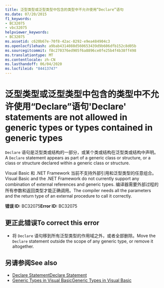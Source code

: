 ```yaml
---
title: 泛型类型或泛型类型中包含的类型中不允许使用“Declare”语句
ms.date: 07/20/2015
f1_keywords:
- BC32075
- vbc32075
helpviewer_keywords:
- BC32075
ms.assetid: c620b67e-70f8-42ac-8292-e9ea484904c3
ms.openlocfilehash: a9bab4314088d560653439d9b606dfb152c8d05b
ms.sourcegitcommit: f8c270376ed905f6a8896ce0fe25b4f4b38ff498
ms.translationtype: MT
ms.contentlocale: zh-CN
ms.lasthandoff: 06/04/2020
ms.locfileid: "84413747"
---
```

# <a name="declare-statements-are-not-allowed-in-generic-types-or-types-contained-in-generic-types"></a><span data-ttu-id="8853b-102">泛型类型或泛型类型中包含的类型中不允许使用“Declare”语句</span><span class="sxs-lookup"><span data-stu-id="8853b-102">'Declare' statements are not allowed in generic types or types contained in generic types</span></span>
<span data-ttu-id="8853b-103">`Declare` 语句是泛型类或结构的一部分，或某个类或结构在泛型类或结构中声明。</span><span class="sxs-lookup"><span data-stu-id="8853b-103">A `Declare` statement appears as part of a generic class or structure, or a class or structure declared within a generic class or structure.</span></span>  
  
 <span data-ttu-id="8853b-104">Visual Basic 和 .NET Framework 当前不支持外部引用和泛型类型的任意组合。</span><span class="sxs-lookup"><span data-stu-id="8853b-104">Visual Basic and the .NET Framework do not currently support any combination of external references and generic types.</span></span> <span data-ttu-id="8853b-105">编译器需要外部过程的所有参数和返回类型才能正确调用。</span><span class="sxs-lookup"><span data-stu-id="8853b-105">The compiler needs all the parameters and the return type of an external procedure to call it correctly.</span></span>  
  
 <span data-ttu-id="8853b-106">**错误 ID:** BC32075</span><span class="sxs-lookup"><span data-stu-id="8853b-106">**Error ID:** BC32075</span></span>  
  
## <a name="to-correct-this-error"></a><span data-ttu-id="8853b-107">更正此错误</span><span class="sxs-lookup"><span data-stu-id="8853b-107">To correct this error</span></span>  
  
- <span data-ttu-id="8853b-108">将 `Declare` 语句移到所有泛型类型的作用域之外，或者全部删除。</span><span class="sxs-lookup"><span data-stu-id="8853b-108">Move the `Declare` statement outside the scope of any generic type, or remove it altogether.</span></span>  
  
## <a name="see-also"></a><span data-ttu-id="8853b-109">另请参阅</span><span class="sxs-lookup"><span data-stu-id="8853b-109">See also</span></span>

- [<span data-ttu-id="8853b-110">Declare Statement</span><span class="sxs-lookup"><span data-stu-id="8853b-110">Declare Statement</span></span>](../language-reference/statements/declare-statement.md)
- [<span data-ttu-id="8853b-111">Generic Types in Visual Basic</span><span class="sxs-lookup"><span data-stu-id="8853b-111">Generic Types in Visual Basic</span></span>](../programming-guide/language-features/data-types/generic-types.md)
